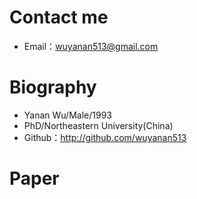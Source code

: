 # Contact me

- Email：wuyanan513@gmail.com

# Biography

 - Yanan Wu/Male/1993
 - PhD/Northeastern University(China)
 - Github：http://github.com/wuyanan513

# Paper
